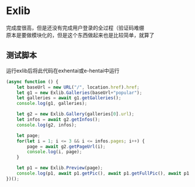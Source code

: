 # Exlib
完成度很高，但是还没有完成用户登录的全过程（验证码难绷  
原本是要做模块化的，但是这个东西做起来也是比较简单，就算了  

## 测试脚本
运行exlib后将此代码在exhentai或e-hentai中运行
```javascript
(async function () {
    let baseUrl = new URL("/", location.href).href;
    let g1 = new Exlib.Galleries(baseUrl+"popular");
    let galleries = await g1.getGalleries();
    console.log(g1, galleries);

    let g2 = new Exlib.Gallery(galleries[0].url);
    let infos = await g2.getInfos();
    console.log(g2, infos);

    let page;
    for(let i = 1; i <= 3 && i <= infos.pages; i++) {
        page = await g2.getPageUrl(i);
        console.log(i, page);
    }

    let p1 = new Exlib.Preview(page);
    console.log(p1, await p1.getPic(), await p1.getFullPic(), await p1.getSparePageUrl());
})();
```